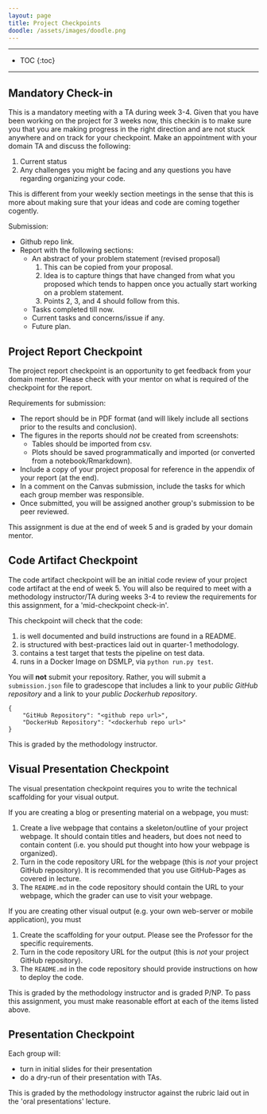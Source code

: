```yaml
---
layout: page
title: Project Checkpoints
doodle: /assets/images/doodle.png
---
```


---
* TOC
{:toc}

---

## Mandatory Check-in
This is a mandatory meeting with a TA during week 3-4. Given that you have been working on the project for 3 weeks now, this checkin is to make sure you that you are making progress in the right direction and are not stuck anywhere and on track for your checkpoint. Make an appointment with your domain TA and discuss the following:
1. Current status
2. Any challenges you might be facing and any questions you have regarding organizing your code.

This is different from your weekly section meetings in the sense that this is more about making sure that your ideas and code are coming together cogently.

Submission:
* Github repo link.
* Report with the following sections:
   * An abstract of your problem statement (revised proposal)
     1. This can be copied from your proposal.
     2. Idea is to capture things that have changed from what you proposed which tends to happen once you actually start working on a problem statement.
     3. Points 2, 3, and 4 should follow from this.
  * Tasks completed till now.
  * Current tasks and concerns/issue if any.
  * Future plan.


## Project Report Checkpoint

The project report checkpoint is an opportunity to get feedback from
your domain mentor. Please check with your mentor on what is required
of the checkpoint for the report.

Requirements for submission:
* The report should be in PDF format (and will likely include all
  sections prior to the results and conclusion).
* The figures in the reports should *not* be created from screenshots:
  - Tables should be imported from csv.
  - Plots should be saved programmatically and imported (or converted
    from a notebook/Rmarkdown).
* Include a copy of your project proposal for reference in the
  appendix of your report (at the end).
* In a comment on the Canvas submission, include the tasks for which
  each group member was responsible.
* Once submitted, you will be assigned another group's submission to
  be peer reviewed.


This assignment is due at the end of week 5 and is graded by your
domain mentor.

## Code Artifact Checkpoint

The code artifact checkpoint will be an initial code review of your
project code artifact at the end of week 5. You will also be required
to meet with a methodology instructor/TA during weeks 3-4 to review
the requirements for this assignment, for a 'mid-checkpoint check-in'.

This checkpoint will check that the code:
1. is well documented and build instructions are found in a
   README.
2. is structured with best-practices laid out in quarter-1
   methodology.
3. contains a test target that tests the pipeline on test data.
4. runs in a Docker Image on DSMLP, via `python run.py test`.

You will **not** submit your repository. Rather, you will submit a
`submission.json` file to gradescope that includes a link to your
*public GitHub repository* and a link to your *public Dockerhub
repository*.

```
{
    "GitHub Repository": "<github repo url>",
    "DockerHub Repository": "<dockerhub repo url>"
}
```

This is graded by the methodology instructor.

## Visual Presentation Checkpoint

The visual presentation checkpoint requires you to write the technical
scaffolding for your visual output.

If you are creating a blog or presenting material on a webpage, you
must:
1. Create a live webpage that contains a skeleton/outline of your
   project webpage. It should contain titles and headers, but does not
   need to contain content (i.e. you should put thought into how your
   webpage is organized).
1. Turn in the code repository URL for the webpage (this is *not* your
   project GitHub repository). It is recommended that you use
   GitHub-Pages as covered in lecture.
1. The `README.md` in the code repository should contain the URL to
   your webpage, which the grader can use to visit your webpage.

If you are creating other visual output (e.g. your own web-server or
mobile application), you must
1. Create the scaffolding for your output. Please see the Professor
   for the specific requirements.
1. Turn in the code repository URL for the output (this is *not* your
   project GitHub repository).
1. The `README.md` in the code repository should provide instructions
   on how to deploy the code.

This is graded by the methodology instructor and is graded P/NP. To
pass this assignment, you must make reasonable effort at each of the
items listed above.


## Presentation Checkpoint

Each group will:
* turn in initial slides for their presentation
* do a dry-run of their presentation with TAs.

This is graded by the methodology instructor against the rubric laid
out in the 'oral presentations' lecture.

